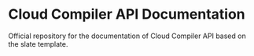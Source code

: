 # Cloud Compiler API Documentation

Official repository for the documentation of Cloud Compiler API based on the slate template.